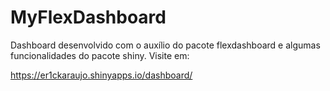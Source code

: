 # MyFlexDashboard
Dashboard desenvolvido com o auxílio do pacote flexdashboard e algumas funcionalidades do pacote shiny.
Visite em:

https://er1ckaraujo.shinyapps.io/dashboard/
